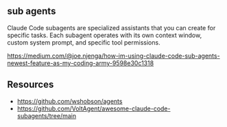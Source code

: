 
## sub agents

Claude Code subagents are specialized assistants that you can create for specific tasks. Each subagent operates with its own context window, custom system prompt, and specific tool permissions.

https://medium.com/@joe.njenga/how-im-using-claude-code-sub-agents-newest-feature-as-my-coding-army-9598e30c1318

## Resources

* https://github.com/wshobson/agents
* https://github.com/VoltAgent/awesome-claude-code-subagents/tree/main
